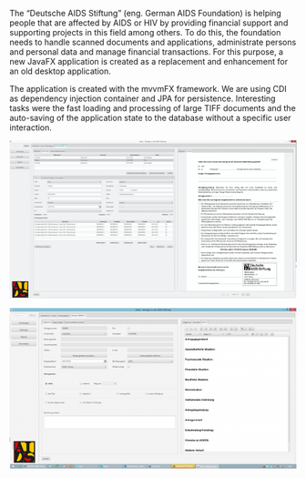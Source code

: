 The “Deutsche AIDS Stiftung” (eng. German AIDS Foundation) is helping people that are affected by AIDS or HIV by providing financial support and supporting projects in this field among others. To do this, the foundation needs to handle scanned documents and applications, administrate persons and personal data and manage financial transactions. For this purpose, a new JavaFX application is created as a replacement and enhancement for an old desktop application.

The application is created with the mvvmFX framework. We are using CDI as dependency injection container and JPA for persistence. Interesting tasks were the fast loading and processing of large TIFF documents and the auto-saving of the application state to the database without a specific user interaction.

[![Screen 1](screen1.png)]()

[![Screen 1](screen2.png)]()